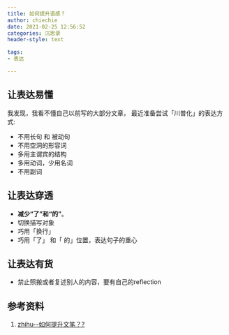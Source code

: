 ```yaml
---
title: 如何提升语感？
author: chiechie
date: 2021-02-25 12:56:52
categories: 沉思录
header-style: text

tags:
- 表达

---
```



## 让表达易懂

我发现，我看不懂自己以前写的大部分文章，
最近准备尝试「川普化」的表达方式:
- 不用长句 和 被动句
- 不用空洞的形容词
- 多用主谓宾的结构
- 多用动词，少用名词
- 不用副词



## 让表达穿透


- **减少“了”和“的”**。
- 切换描写对象
- 巧用「换行」
- 巧用「了」 和「 的」位置，表达句子的重心



## 让表达有货
- 禁止照搬或者复述别人的内容，要有自己的reflection


## 参考资料
1. [zhihu--如何提升文笔？?](https://www.zhihu.com/question/440683258/answer/1698384333)

